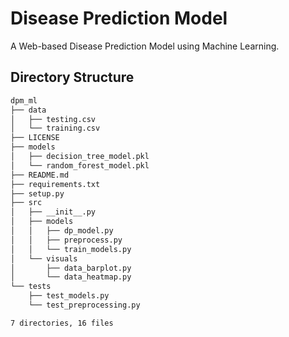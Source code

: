 # Disease Prediction Model
A Web-based Disease Prediction Model using Machine Learning.

## Directory Structure

```bash
dpm_ml
├── data
│   ├── testing.csv
│   └── training.csv
├── LICENSE
├── models
│   ├── decision_tree_model.pkl
│   └── random_forest_model.pkl
├── README.md
├── requirements.txt
├── setup.py
├── src
│   ├── __init__.py
│   ├── models
│   │   ├── dp_model.py
│   │   ├── preprocess.py
│   │   └── train_models.py
│   └── visuals
│       ├── data_barplot.py
│       └── data_heatmap.py
└── tests
    ├── test_models.py
    └── test_preprocessing.py

7 directories, 16 files
